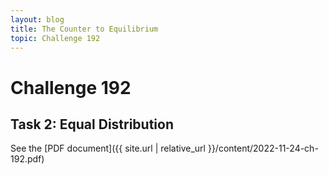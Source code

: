 ```yaml
---
layout: blog
title: The Counter to Equilibrium
topic: Challenge 192
---
```


# Challenge 192
## Task 2: Equal Distribution

See the [PDF document]({{ site.url | relative_url }}/content/2022-11-24-ch-192.pdf)
